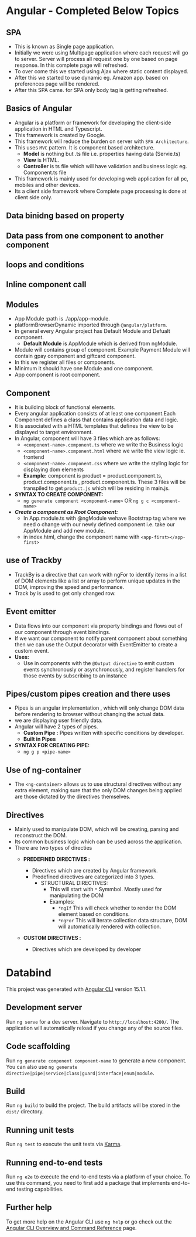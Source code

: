 # Angular - Completed Below Topics #

## SPA ##
   - This is known as Single page application.
   - Initially we were using Multipage application where each request will go to server. Server will process all request one by one based on page response. In this complete page will refreshed.
   - To over come this we started using Ajax where static content displayed.
   - After this we started to use dynamic eg. Amazon app. based on preferences page will be rendered.
   - After this SPA came. for SPA only body tag is getting refreshed.
   
## Basics of Angular ##
   - Angular is a platform or framework for developing the client-side application in HTML and Typescript.
   - This framework is created by Google.
   - This framework will reduce the burden on server with `SPA Architecture`.
   - This uses `MVC` pattern. It is component based architecture.
     - **Model** is nothing but .ts file i.e. properties having data (Servie.ts)
	 - **View** is HTML.
	 - **Controller** is ts file which will have validation and business logic eg. Component.ts file
   - This framework is mainly used for developing web application for all pc, mobiles and other devices.
   - Its a client side framework where Complete page processing is done at client side only.
      


## Data binidng based on property ##

## Data pass from one component to another component ##

## loops and conditions ##

## Inline component call ##

## Modules ##
   - App Module :path is ./app/app-module.
   - platformBrowserDynamic imported through `@angular/platform`.
   - In general every Angular project has Default Module and Defualt component.
       - **Default Module** is AppModule which is derived from ngModule.
   - Module will contains group of component. Example Payment Module will contain gpay component and giftcard component.
   - In this we register all files or components.
   - Minimum it should have one Module and one component.
   - App component is root component.
   
## Component ##
   - It is building block of functional elements.
   - Every angular application consists of at least one component.Each Component defines a class that contains application data and logic.
   - It is associated with a HTML templates that defines the view to be displayed to target environment.
   - In Angular, component will have 3 files which are as follows:
       - `<component-name>.component.ts`  where we write the Business logic
	   - `<component-name>.component.html` where we write the view logic ie. frontend
	   - `<component-name>.component.css` where we write the styling logic for displaying dom elements
	   - **Example:** component is product = product.component.ts, product.component.ts , product.component.ts.
	              These 3 files will be transpiled to get `product.js` which will be residing in main.js. 
   - **SYNTAX TO CREATE COMPONENT:** 
       - `ng generate component <component-name>` OR `ng g c <component-name>`
   - ***Create a component as Root Component:***
       - In App.module.ts with @ngModule wehave Bootstrap tag where we need o change with our newly defined component i.e. take our AppModule and add new module.
	   - in index.html, change the component name with `<app-first></app-first>`
	   
## use of Trackby ##
   - TrackBy is a directive that can work with ngFor to identify items in a list of DOM elements like a list or array to perform unique updates in the DOM, improving the speed and performance.
   - Track by is used to get only changed row.
   
## Event emitter ##
   - Data flows into our component via property bindings and flows out of our component through event bindings. 
   - If we want our component to notify parent component about something then we can use the Output decorator with EventEmitter to create a custom event.
   - **Uses:**
     - Use in components with the `@Output directive` to emit custom events synchronously or asynchronously, and register handlers for those events by subscribing to an instance	   

## Pipes/custom pipes creation and there uses ##
   - Pipes is an angular implementation , which will only change DOM data before rendering to browser without changing the actual data.
   - we are displaying user friendly data.
   - Angular will have 2 types of pipes.
        - **Custom Pipe :** 
	          Pipes written with specific conditions by developer.
	    - **Built in Pipes**
   - **SYNTAX FOR CREATING PIPE:**
       - `ng g p <pipe-name>`	   
	   	   
## Use of ng-container ##
   - The `<ng-container>` allows us to use structural directives without any extra element, 
     making sure that the only DOM changes being applied are those dictated by the directives themselves.
   
## Directives ##
   - Mainly used to manipulate DOM, which will be creating, parsing and reconstruct the DOM.
   - Its common business logic which can be used across the application.
   - There are two types of directies 
      - **PREDEFINED DIRECTIVES :** 
	      - Directives which are created by Angular framework.
	      - Predefined directives are categorized into 3 types.
		     - STRUCTURAL DIRECTIVES: 
		        - This will start with `*` Symmbol. Mostly used for manipulating the DOM
		        - Examples: 
			       - `*ngIf`  This will check whether to render the DOM element based on conditions.
			       - `*ngFor` This will iterate collection data structure, DOM will automatically rendered with collection.
	    
	  - **CUSTOM DIRECTIVES :**
	      - Directives which are developed by developer


# Databind

This project was generated with [Angular CLI](https://github.com/angular/angular-cli) version 15.1.1.

## Development server

Run `ng serve` for a dev server. Navigate to `http://localhost:4200/`. The application will automatically reload if you change any of the source files.

## Code scaffolding

Run `ng generate component component-name` to generate a new component. You can also use `ng generate directive|pipe|service|class|guard|interface|enum|module`.

## Build

Run `ng build` to build the project. The build artifacts will be stored in the `dist/` directory.

## Running unit tests

Run `ng test` to execute the unit tests via [Karma](https://karma-runner.github.io).

## Running end-to-end tests

Run `ng e2e` to execute the end-to-end tests via a platform of your choice. To use this command, you need to first add a package that implements end-to-end testing capabilities.

## Further help

To get more help on the Angular CLI use `ng help` or go check out the [Angular CLI Overview and Command Reference](https://angular.io/cli) page.

